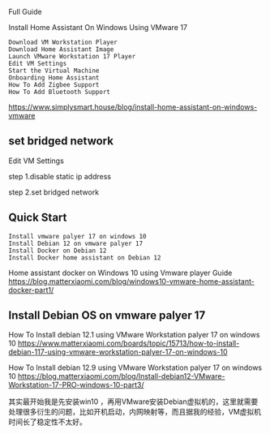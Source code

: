 Full Guide

Install Home Assistant On Windows Using VMware 17

~~~
Download VM Workstation Player
Download Home Assistant Image
Launch VMware Workstation 17 Player
Edit VM Settings
Start the Virtual Machine
Onboarding Home Assistant
How To Add Zigbee Support
How To Add Bluetooth Support
~~~



https://www.simplysmart.house/blog/install-home-assistant-on-windows-vmware


## set bridged network

Edit VM Settings

step 1.disable static ip address

step 2.set bridged network




## Quick Start
~~~
Install vmware palyer 17 on windows 10
Install Debian 12 on vmware palyer 17
Install Docker on Debian 12
Install Docker home assistant on Debian 12
~~~
Home assistant docker on Windows 10 using Vmware player Guide
https://blog.matterxiaomi.com/blog/windows10-vmware-home-assistant-docker-part1/



## Install Debian OS on vmware palyer 17

How To Install debian 12.1 using VMware Workstation palyer 17 on windows 10
https://www.matterxiaomi.com/boards/topic/15713/how-to-install-debian-117-using-vmware-workstation-palyer-17-on-windows-10

How To Install debian 12.9 using VMware Workstation palyer 17 on windows 10
https://blog.matterxiaomi.com/blog/Install-debian12-VMware-Workstation-17-PRO-windows-10-part3/


其实最开始我是先安装win10 ，再用VMware安装Debian虚拟机的，这里就需要处理很多衍生的问题，比如开机启动，内网映射等，而且据我的经验，VM虚拟机时间长了稳定性不太好。